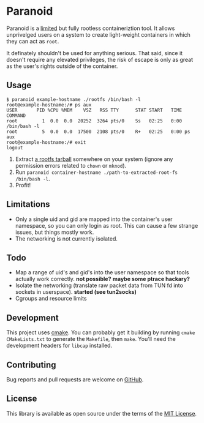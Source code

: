 # Paranoid

Paranoid is a [limited](#limitations) but fully rootless containeriztion tool. It allows unprivelged users on a system to create light-weight containers in which they can act as `root`.

It definately shouldn't be used for anything serious. That said, since it doesn't require any elevated privileges, the risk of escape is only as great as the user's rights outside of the container.


## Usage

```
$ paranoid example-hostname ./rootfs /bin/bash -l
root@example-hostname:/# ps aux
USER       PID %CPU %MEM    VSZ   RSS TTY      STAT START   TIME COMMAND
root         1  0.0  0.0  20252  3264 pts/0    Ss   02:25   0:00 /bin/bash -l
root         5  0.0  0.0  17500  2108 pts/0    R+   02:25   0:00 ps aux
root@example-hostname:/# exit
logout
```

  1. Extract [a rootfs tarball](https://us.images.linuxcontainers.org/images) somewhere on your system (ignore any permission errors related to `chown` or `mknod`).
  2. Run `paranoid container-hostname ./path-to-extracted-root-fs /bin/bash -l`.
  3. Profit!


## Limitations

  * Only a single uid and gid are mapped into the container's user namespace, so you can only login as root. This can cause a few strange issues, but things mostly work.
  * The networking is not currently isolated.


## Todo

  * Map a range of uid's and gid's into the user namespace so that tools actually work correctly. **not possible?** **maybe some ptrace hackary?**
  * Isolate the networking (translate raw packet data from TUN fd into sockets in userspace). **started (see tun2socks)**
  * Cgroups and resource limits


## Development

This project uses [cmake](https://cmake.org/cmake-tutorial/). You can probably get it building by running `cmake CMakeLists.txt` to generate the `Makefile`, then `make`. You'll need the development headers for `libcap` installed.


## Contributing

Bug reports and pull requests are welcome on [GitHub](https://github.com/anarchocurious/paranoid).


## License

This library is available as open source under the terms of the [MIT License](http://opensource.org/licenses/MIT).
